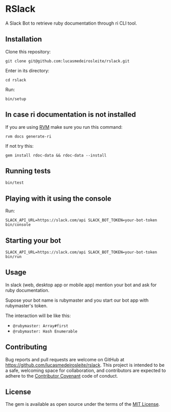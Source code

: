 # RSlack

A Slack Bot to retrieve ruby documentation through ri CLI tool.

## Installation

Clone this repository:

```git
git clone git@github.com:lucasmedeirosleite/rslack.git
```

Enter in its directory:

```
cd rslack
```

Run:

```
bin/setup
```

## In case ri documentation is not installed

If you are using [RVM](http://www.rvm.io) make sure you run this command:

```
rvm docs generate-ri
```

If not try this:

```
gem install rdoc-data && rdoc-data --install
```

## Running tests

```
bin/test
```

## Playing with it using the console

Run:

```
SLACK_API_URL=https://slack.com/api SLACK_BOT_TOKEN=your-bot-token bin/console
```

## Starting your bot

```
SLACK_API_URL=https://slack.com/api SLACK_BOT_TOKEN=your-bot-token bin/run
```

## Usage

In slack (web, desktop app or mobile app) mention your bot and ask for ruby documentation.

Supose your bot name is rubymaster and you start our bot app with rubymaster's token.

The interaction will be like this:

* ```@rubymaster: Array#first```
* ```@rubymaster: Hash Enumerable```


## Contributing

Bug reports and pull requests are welcome on GitHub at https://github.com/lucasmedeirosleite/rslack. This project is intended to be a safe, welcoming space for collaboration, and contributors are expected to adhere to the [Contributor Covenant](http://contributor-covenant.org) code of conduct.


## License

The gem is available as open source under the terms of the [MIT License](http://opensource.org/licenses/MIT).
